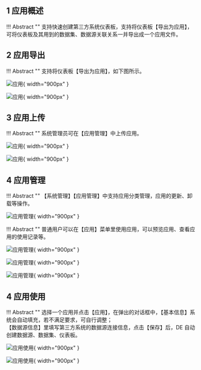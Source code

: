 ## 1 应用概述

!!! Abstract ""
    支持快速创建第三方系统仪表板，支持将仪表板【导出为应用】，可将仪表板及其用到的数据集、数据源关联关系一并导出成一个应用文件。

## 2 应用导出

!!! Abstract ""
    支持将仪表板【导出为应用】，如下图所示。

![应用](../img/app_template_market/导出为应用.png){ width="900px" }

![应用](../img/app_template_market/导出为应用1.png){ width="900px" }

## 3 应用上传

!!! Abstract ""
    系统管理员可在【应用管理】中上传应用。

![应用](../img/app_template_market/上传为应用.png){ width="900px" }

![应用](../img/app_template_market/上传为应用1.png){ width="900px" }

## 4 应用管理

!!! Abstract ""
    【系统管理】【应用管理】中支持应用分类管理，应用的更新、卸载等操作。

![应用管理](../img/app_template_market/应用管理.png){ width="900px" }

!!! Abstract ""
    普通用户可以在【应用】菜单里使用应用，可以预览应用、查看应用的使用记录等。

![应用管理](../img/app_template_market/应用管理1.png){ width="900px" }

![应用管理](../img/app_template_market/应用管理2.png){ width="900px" }

![应用管理](../img/app_template_market/应用管理3.png){ width="900px" }

## 4 应用使用

!!! Abstract ""
    选择一个应用并点击【应用】，在弹出的对话框中，【基本信息】系统会自动填充，若不满足要求，可自行调整；  
    【数据源信息】里填写第三方系统的数据源连接信息，点击【保存】后，DE 自动创建数据源、数据集、仪表板。

![应用使用](../img/app_template_market/应用管理4.png){ width="900px" }

![应用使用](../img/app_template_market/应用管理5.png){ width="900px" }